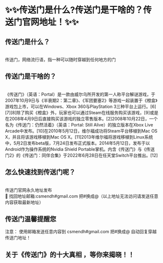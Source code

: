 # :sparkles::sparkles:传送门是什么?传送门是干啥的？传送门官网地址！:sparkles::sparkles:

## 传送门是什么？

<br>传送门，网络流行语，指一种可以随时穿越到任何地方的门<br>

## 传送门是干啥的？

<br>《传送门》（英语：Portal）是一款由威尔乌所开发的第一人称平台解谜游戏，于2007年10月9日与《半衰期2：第二章》、《军团要塞2》等游戏一起装置于《橙盒》游戏包上市，可以在Windows、Xbox 360与PlayStation 3三种平台上运行。[6][7][8]除了购买《橙盒》外，玩家也可以通过Steam在线服务购买该游戏，[9]或是在2008年4月9日后直接购买该游戏的独立零售版本。[2]2008年10月22日，一个名为《传送门：仍然活着》（英语：Portal: Still Alive）的独立版本在Xbox Live Arcade中发布。[10]在2010年5月12日，维尔福成功将Steam平台移植到Mac OS X，并且将该游戏移植到Mac OS X。[11]2013年维尔福将游戏移植到Linux系统中，5月2日发布beta版，7月24日发布正式版本。2014年5月12日，发布于以Android作为操作系统的Nvidia Shield Portable掌机。内含《传送门》与《传送门2》的《传送门：同伴合集》于2022年6月28日在任天堂Switch平台推出。[12]<br>


## 怎么快速找到**传送门**呢？
<br>传送门官网永久地址发布<br>
📧 找回地址邮箱:csmendh#gmail.com 把#换成@（以上地址无法访问请发送任意内容获取最新地址）<br>
## **传送门温馨提醒您**
注意： 使用邮箱发送任意内容到 csmendh#gmail.com 把#换成@ 自动回复穿越传送门地址！<br>

## 关于《传送门》的十大真相 ，等你来揭晓！！


